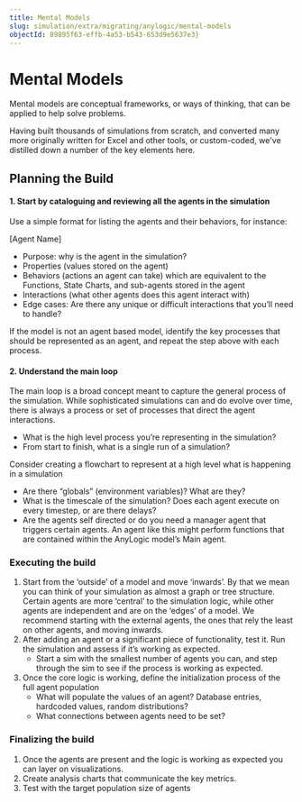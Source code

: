 ```yaml
---
title: Mental Models
slug: simulation/extra/migrating/anylogic/mental-models
objectId: 89895f63-effb-4a53-b543-653d9e5637e3}
---
```


# Mental Models

Mental models are conceptual frameworks, or ways of thinking, that can be applied to help solve problems.

Having built thousands of simulations from scratch, and converted many more originally written for Excel and other tools, or custom-coded, we've distilled down a number of the key elements here.

## Planning the Build

#### 1. Start by cataloguing and reviewing all the agents in the simulation

Use a simple format for listing the agents and their behaviors, for instance:

\[Agent Name\]

* Purpose: why is the agent in the simulation?
* Properties \(values stored on the agent\)
* Behaviors \(actions an agent can take\) which are equivalent to the Functions, State Charts, and sub-agents stored in the agent
* Interactions \(what other agents does this agent interact with\)
* Edge cases: Are there any unique or difficult interactions that you’ll need to handle?

If the model is not an agent based model, identify the key processes that should be represented as an agent, and repeat the step above with each process.

#### 2. Understand the main loop

The main loop is a broad concept meant to capture the general process of the simulation. While sophisticated simulations can and do evolve over time, there is always a process or set of processes that direct the agent interactions.

* What is the high level process you’re representing in the simulation?
* From start to finish, what is a single run of a simulation?

<Hint style="info">
Consider creating a flowchart to represent at a high level what is happening in a simulation
</Hint>

* Are there “globals” \(environment variables\)? What are they?
* What is the timescale of the simulation? Does each agent execute on every timestep, or are there delays?
* Are the agents self directed or do you need a manager agent that triggers certain agents. An agent like this might perform functions that are contained within the AnyLogic model’s Main agent.

### Executing the build

1. Start from the ‘outside’ of a model and move ‘inwards’. By that we mean you can think of your simulation as almost a graph or tree structure. Certain agents are more ‘central’ to the simulation logic, while other agents are independent and are on the ‘edges’ of a model. We recommend starting with the external agents, the ones that rely the least on other agents, and moving inwards. 
2. After adding an agent or a significant piece of functionality, test it. Run the simulation and assess if it’s working as expected. 
   * Start a sim with the smallest number of agents you can, and step through the sim to see if the process is working as expected.
3. Once the core logic is working, define the initialization process of the full agent population
   * What will populate the values of an agent? Database entries, hardcoded values, random distributions?
   * What connections between agents need to be set?

### Finalizing the build

1. Once the agents are present and the logic is working as expected you can layer on visualizations.
2. Create analysis charts that communicate the key metrics.
3. Test with the target population size of agents

